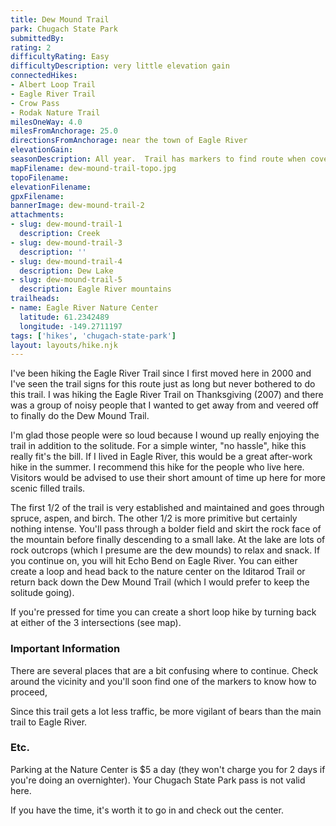 ```yaml
---
title: Dew Mound Trail
park: Chugach State Park
submittedBy: 
rating: 2
difficultyRating: Easy
difficultyDescription: very little elevation gain
connectedHikes:
- Albert Loop Trail
- Eagle River Trail
- Crow Pass
- Rodak Nature Trail
milesOneWay: 4.0
milesFromAnchorage: 25.0
directionsFromAnchorage: near the town of Eagle River
elevationGain: 
seasonDescription: All year.  Trail has markers to find route when covered with snow.
mapFilename: dew-mound-trail-topo.jpg
topoFilename: 
elevationFilename: 
gpxFilename: 
bannerImage: dew-mound-trail-2
attachments:
- slug: dew-mound-trail-1
  description: Creek
- slug: dew-mound-trail-3
  description: ''
- slug: dew-mound-trail-4
  description: Dew Lake
- slug: dew-mound-trail-5
  description: Eagle River mountains
trailheads:
- name: Eagle River Nature Center
  latitude: 61.2342489
  longitude: -149.2711197
tags: ['hikes', 'chugach-state-park']
layout: layouts/hike.njk
---
```

I've been hiking the Eagle River Trail since I first moved here in 2000 and I've seen the trail signs for this route just as long but never bothered to do this trail. I was hiking the Eagle River Trail on Thanksgiving (2007) and there was a group of noisy people that I wanted to get away from and veered off to finally do the Dew Mound Trail.

I'm glad those people were so loud because I wound up really enjoying the trail in addition to the solitude. For a simple winter, "no hassle", hike this really fit's the bill. If I lived in Eagle River, this would be a great after-work hike in the summer. I recommend this hike for the people who live here. Visitors would be advised to use their short amount of time up here for more scenic filled trails.

The first 1/2 of the trail is very established and maintained and goes through spruce, aspen, and birch. The other 1/2 is more primitive but certainly nothing intense. You'll pass through a bolder field and skirt the rock face of the mountain before finally descending to a small lake. At the lake are lots of rock outcrops (which I presume are the dew mounds) to relax and snack. If you continue on, you will hit Echo Bend on Eagle River. You can either create a loop and head back to the nature center on the Iditarod Trail or return back down the Dew Mound Trail (which I would prefer to keep the solitude going).

If you're pressed for time you can create a short loop hike by turning back at either of the 3 intersections (see map).

### Important Information

There are several places that are a bit confusing where to continue. Check around the vicinity and you'll soon find one of the markers to know how to proceed,

Since this trail gets a lot less traffic, be more vigilant of bears than the main trail to Eagle River.

### Etc.

Parking at the Nature Center is $5 a day (they won't charge you for 2 days if you're doing an overnighter). Your Chugach State Park pass is not valid here.

If you have the time, it's worth it to go in and check out the center. 